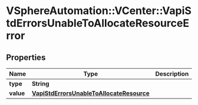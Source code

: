 # VSphereAutomation::VCenter::VapiStdErrorsUnableToAllocateResourceError

## Properties
Name | Type | Description | Notes
------------ | ------------- | ------------- | -------------
**type** | **String** |  | [optional] 
**value** | [**VapiStdErrorsUnableToAllocateResource**](VapiStdErrorsUnableToAllocateResource.md) |  | [optional] 


